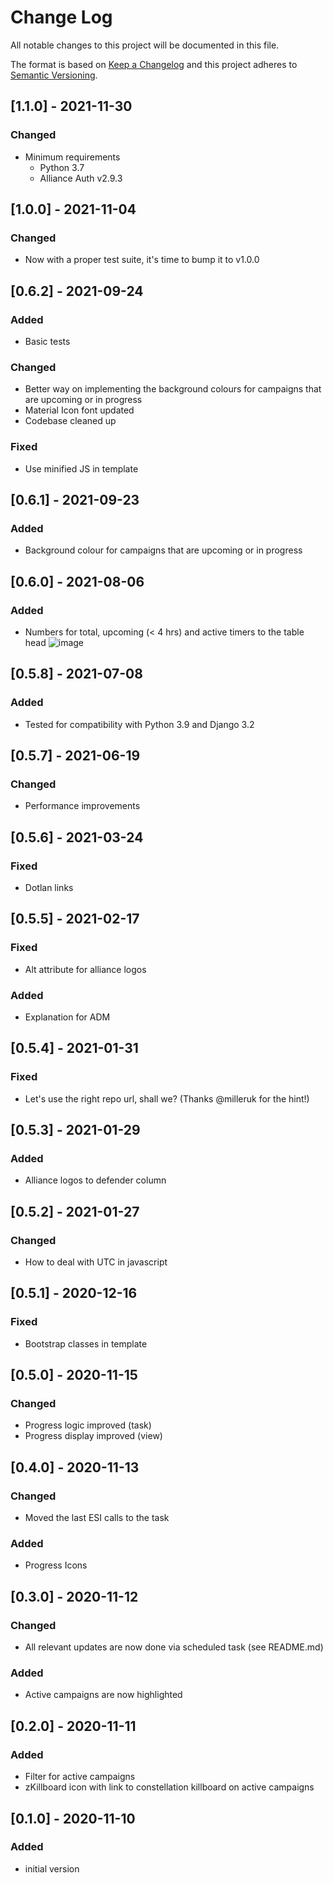 # Change Log

All notable changes to this project will be documented in this file.

The format is based on [Keep a Changelog](http://keepachangelog.com/)
and this project adheres to [Semantic Versioning](http://semver.org/).


## [1.1.0] - 2021-11-30

### Changed

- Minimum requirements
  - Python 3.7
  - Alliance Auth v2.9.3


## [1.0.0] - 2021-11-04

### Changed

- Now with a proper test suite, it's time to bump it to v1.0.0


## [0.6.2] - 2021-09-24

### Added

- Basic tests

### Changed

- Better way on implementing the background colours for campaigns that are upcoming
  or in progress
- Material Icon font updated
- Codebase cleaned up

### Fixed

- Use minified JS in template


## [0.6.1] - 2021-09-23

### Added

- Background colour for campaigns that are upcoming or in progress


## [0.6.0] - 2021-08-06

### Added

- Numbers for total, upcoming (< 4 hrs) and active timers to the table head
  ![image](https://user-images.githubusercontent.com/2989985/128572686-b01869c4-005e-4141-a28f-7bd286c301f0.png)


## [0.5.8] - 2021-07-08

### Added

- Tested for compatibility with Python 3.9 and Django 3.2


## [0.5.7] - 2021-06-19

### Changed

- Performance improvements


## [0.5.6] - 2021-03-24

### Fixed

- Dotlan links


## [0.5.5] - 2021-02-17

### Fixed

- Alt attribute for alliance logos

### Added

- Explanation for ADM


## [0.5.4] - 2021-01-31

### Fixed

- Let's use the right repo url, shall we? (Thanks @milleruk for the hint!)


## [0.5.3] - 2021-01-29

### Added

- Alliance logos to defender column


## [0.5.2] - 2021-01-27

### Changed

- How to deal with UTC in javascript



## [0.5.1] - 2020-12-16

### Fixed

- Bootstrap classes in template


## [0.5.0] - 2020-11-15

### Changed

- Progress logic improved (task)
- Progress display improved (view)


## [0.4.0] - 2020-11-13

### Changed

- Moved the last ESI calls to the task

### Added

- Progress Icons


## [0.3.0] - 2020-11-12

### Changed

- All relevant updates are now done via scheduled task (see README.md)

### Added

- Active campaigns are now highlighted


## [0.2.0] - 2020-11-11

### Added

- Filter for active campaigns
- zKillboard icon with link to constellation killboard on active campaigns


## [0.1.0] - 2020-11-10

### Added

- initial version
